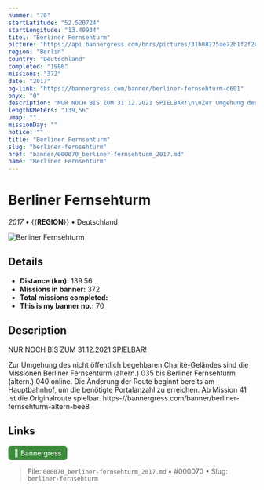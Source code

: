 ```yaml
---
nummer: "70"
startLatitude: "52.520724"
startLongitude: "13.40934"
titel: "Berliner Fernsehturm"
picture: "https://api.bannergress.com/bnrs/pictures/31b08225ae72b1f2f2cc3a10d7491b92"
region: "Berlin"
country: "Deutschland"
completed: "1986"
missions: "372"
date: "2017"
bg-link: "https://bannergress.com/banner/berliner-fernsehturm-d601"
onyx: "0"
description: "NUR NOCH BIS ZUM 31.12.2021 SPIELBAR!\n\nZur Umgehung des nicht öffentlich begehbaren Charitè-Geländes sind die Missionen Berliner Fernsehturm (altern.) 035 bis Berliner Fernsehturm (altern.) 040 online. Die Änderung der Route beginnt bereits am Hauptbahnhof, um die benötigte Portalanzahl zu erreichen. Ab Mission 41 ist die Originalroute spielbar. https-//bannergress.com/banner/berliner-fernsehturm-altern-bee8"
lengthKMeters: "139,56"
umap: ""
missionDay: ""
notice: ""
title: "Berliner Fernsehturm"
slug: "berliner-fernsehturm"
href: "banner/000070_berliner-fernsehturm_2017.md"
name: "Berliner Fernsehturm"
---
```

# Berliner Fernsehturm

*2017* • {{__REGION__}} • Deutschland

![Berliner Fernsehturm](https://api.bannergress.com/bnrs/pictures/31b08225ae72b1f2f2cc3a10d7491b92)



## Details
- **Distance (km):** 139.56
- **Missions in banner:** 372
- **Total missions completed:** 
- **This is my banner no.:** 70



## Description
NUR NOCH BIS ZUM 31.12.2021 SPIELBAR!

Zur Umgehung des nicht öffentlich begehbaren Charitè-Geländes sind die Missionen Berliner Fernsehturm (altern.) 035 bis Berliner Fernsehturm (altern.) 040 online. Die Änderung der Route beginnt bereits am Hauptbahnhof, um die benötigte Portalanzahl zu erreichen. Ab Mission 41 ist die Originalroute spielbar. https-//bannergress.com/banner/berliner-fernsehturm-altern-bee8



## Links
<a href="https://bannergress.com/banner/berliner-fernsehturm-d601" target="_blank" style="display:inline-block;margin-right:8px;padding:6px 12px;background:#3c8b3c;color:#fff;text-decoration:none;border-radius:6px;">🔗 Bannergress</a>



> File: `000070_berliner-fernsehturm_2017.md` • #000070 • Slug: `berliner-fernsehturm`
